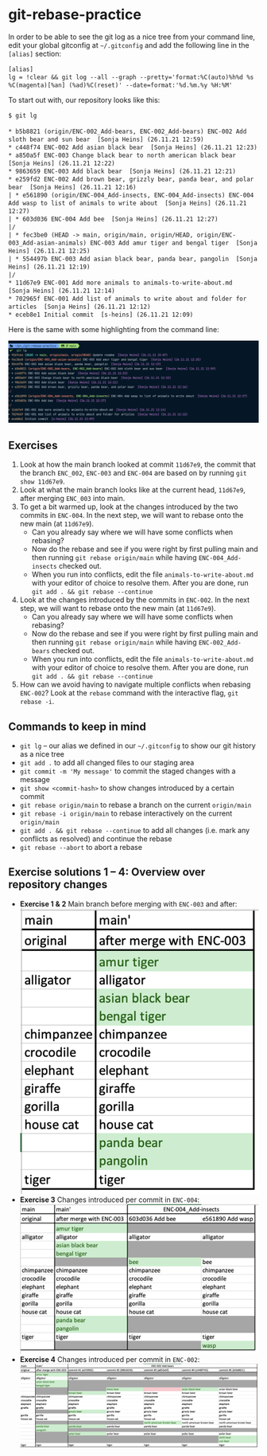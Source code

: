 # git-rebase-practice

In order to be able to see the git log as a nice tree from your command line, edit your global gitconfig at `~/.gitconfig` and add the following line in the `[alias]` section:

```shell
[alias]
lg = !clear && git log --all --graph --pretty='format:%C(auto)%h%d %s  %C(magenta)[%an] (%ad)%C(reset)' --date=format:'%d.%m.%y %H:%M'
```

To start out with, our repository looks like this:

```shell
$ git lg

* b5b8821 (origin/ENC-002_Add-bears, ENC-002_Add-bears) ENC-002 Add sloth bear and sun bear  [Sonja Heins] (26.11.21 12:59)
* c448f74 ENC-002 Add asian black bear  [Sonja Heins] (26.11.21 12:23)
* a850a5f ENC-003 Change black bear to north american black bear  [Sonja Heins] (26.11.21 12:22)
* 9863659 ENC-003 Add black bear  [Sonja Heins] (26.11.21 12:21)
* e259fd2 ENC-002 Add brown bear, grizzly bear, panda bear, and polar bear  [Sonja Heins] (26.11.21 12:16)
| * e561890 (origin/ENC-004_Add-insects, ENC-004_Add-insects) ENC-004 Add wasp to list of animals to write about  [Sonja Heins] (26.11.21 12:27)
| * 603d036 ENC-004 Add bee  [Sonja Heins] (26.11.21 12:27)
|/
| * fec3be0 (HEAD -> main, origin/main, origin/HEAD, origin/ENC-003_Add-asian-animals) ENC-003 Add amur tiger and bengal tiger  [Sonja Heins] (26.11.21 12:25)
| * 554497b ENC-003 Add asian black bear, panda bear, pangolin  [Sonja Heins] (26.11.21 12:19)
|/
* 11d67e9 ENC-001 Add more animals to animals-to-write-about.md  [Sonja Heins] (26.11.21 12:14)
* 702965f ENC-001 Add list of animals to write about and folder for articles  [Sonja Heins] (26.11.21 12:12)
* eceb8e1 Initial commit  [s-heins] (26.11.21 12:09)
```

Here is the same with some highlighting from the command line:

![Overview over repository commits and branches](git-lg-overview.png)

## Exercises

1. Look at how the main branch looked at commit `11d67e9`, the commit that the branch `ENC_002`, `ENC-003` and `ENC-004` are based on by running `git show 11d67e9`.
1. Look at what the main branch looks like at the current head, `11d67e9`, after merging `ENC_003` into main.
1. To get a bit warmed up, look at the changes introduced by the two commits in `ENC-004`. In the next step, we will want to rebase onto the new main (at `11d67e9`).
   * Can you already say where we will have some conflicts when rebasing?
   * Now do the rebase and see if you were right by first pulling main and then running `git rebase origin/main` while having `ENC-004_Add-insects` checked out.
   * When you run into conflicts, edit the file `animals-to-write-about.md` with your editor of choice to resolve them. After you are done, run `git add . && git rebase --continue`
1. Look at the changes introduced by the commits in `ENC-002`. In the next step, we will want to rebase onto the new main (at `11d67e9`).
   * Can you already say where we will have some conflicts when rebasing?
   * Now do the rebase and see if you were right by first pulling main and then running `git rebase origin/main` while having `ENC-002_Add-bears` checked out.
   * When you run into conflicts, edit the file `animals-to-write-about.md` with your editor of choice to resolve them. After you are done, run `git add . && git rebase --continue`
1. How can we avoid having to navigate multiple conflicts when rebasing `ENC-002`? Look at the `rebase` command with the interactive flag, `git rebase -i`.

## Commands to keep in mind

* `git lg` – our alias we defined in our `~/.gitconfig` to show our git history as a nice tree
* `git add .` to add all changed files to our staging area
* `git commit -m 'My message'` to commit the staged changes with a message
* `git show <commit-hash>` to show changes introduced by a certain commit
* `git rebase origin/main` to rebase a branch on the current `origin/main`
* `git rebase -i origin/main` to rebase interactively on the current `origin/main`
* `git add . && git rebase --continue` to add all changes (i.e. mark any conflicts as resolved) and continue the rebase
* `git rebase --abort` to abort a rebase

## Exercise solutions 1 – 4: Overview over repository changes

* **Exercise 1 & 2** Main branch before merging with `ENC-003` and after:
  ![Main branch before and after merge with ENC-003](main-before-and-after-merge-with-enc003.png)
* **Exercise 3** Changes introduced per commit in `ENC-004`:
  ![Changes introduced per commit in ENC-004](changes-introduced-per-commit-in-enc004.png)
* **Exercise 4** Changes introduced per commit in `ENC-002`:
  ![Changes introduced per commit in ENC-002](changes-introduced-in-each-commit-in-enc002.png)
